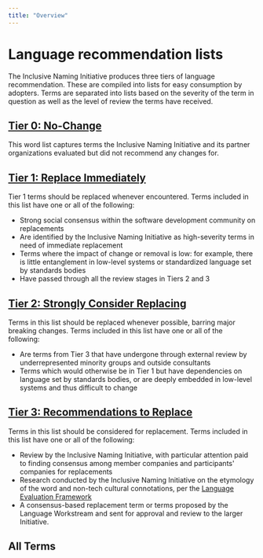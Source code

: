 ```yaml
---
title: "Overview"
---
```


# Language recommendation lists 

The Inclusive Naming Initiative produces three tiers of language recommendation. These are compiled into lists for easy consumption by adopters. Terms are separated into lists based on the severity of the term in question as well as the level of review the terms have received.

## [Tier 0: No-Change](/word-lists/no-change/)

This word list captures terms the Inclusive Naming Initiative and its partner organizations evaluated but did not recommend any changes for. 

## [Tier 1: Replace Immediately](/word-lists/tier-1/)

Tier 1 terms should be replaced whenever encountered. 
Terms included in this list have one or all of the following: 

- Strong social consensus within the software development community on replacements
- Are identified by the Inclusive Naming Initiative as high-severity terms in need of immediate replacement 
- Terms where the impact of change or removal is low: for example, there is little entanglement in low-level systems or standardized language set by standards bodies
- Have passed through all the review stages in Tiers 2 and 3

## [Tier 2: Strongly Consider Replacing](/word-lists/tier-2/)

Terms in this list should be replaced whenever possible, barring major breaking changes.
Terms included in this list have one or all of the following:

- Are terms from Tier 3 that have undergone through external review by underrepresented minority groups and outside consultants 
- Terms which would otherwise be in Tier 1 but have dependencies on language set by standards bodies, or are deeply embedded in low-level systems and thus difficult to change

## [Tier 3: Recommendations to Replace](/word-lists/tier-3/)

Terms in this list should be considered for replacement. 
Terms included in this list have one or all of the following:

- Review by the Inclusive Naming Initiative, with particular attention paid to finding consensus among member companies and participants' companies for replacements
- Research conducted by the Inclusive Naming Initiative on the etymology of the word and non-tech cultural connotations, per the [Language Evaluation Framework](https://inclusivenaming.org/language/evaluation-framework/)
- A consensus-based replacement term or terms proposed by the Language Workstream and sent for approval and review to the larger Initiative.

## All Terms